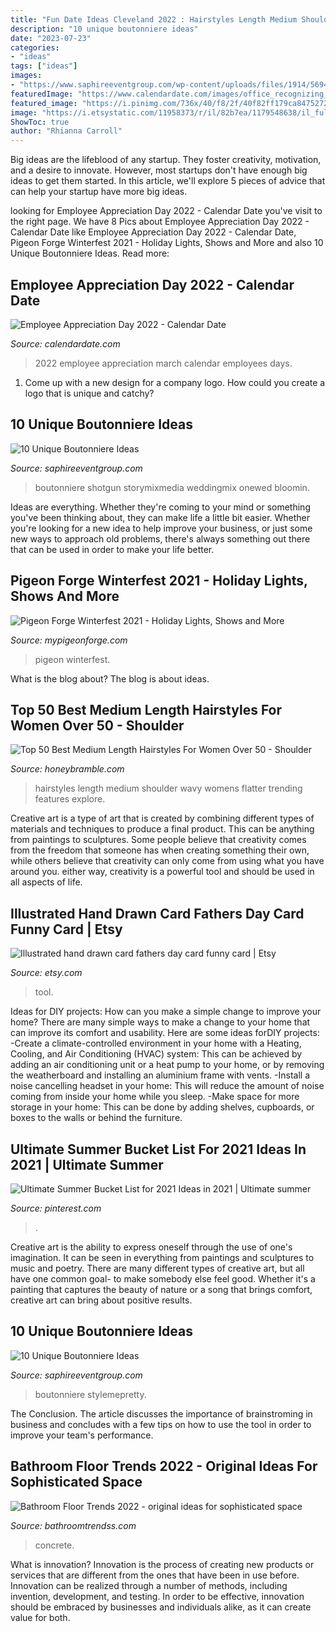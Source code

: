 ```yaml
---
title: "Fun Date Ideas Cleveland 2022 : Hairstyles Length Medium Shoulder Wavy Womens Flatter Trending Features Explore"
description: "10 unique boutonniere ideas"
date: "2023-07-23"
categories:
- "ideas"
tags: ["ideas"]
images:
- "https://www.saphireeventgroup.com/wp-content/uploads/files/1914/5694/2699/unique_boutonniere_7.jpg"
featuredImage: "https://www.calendardate.com/images/office_recognizing_workers.jpg"
featured_image: "https://i.pinimg.com/736x/40/f8/2f/40f82ff179ca8475272c9b73e6647b66.jpg"
image: "https://i.etsystatic.com/11958373/r/il/82b7ea/1179548638/il_fullxfull.1179548638_pwpz.jpg"
ShowToc: true
author: "Rhianna Carroll"
---
```



Big ideas are the lifeblood of any startup. They foster creativity, motivation, and a desire to innovate. However, most startups don't have enough big ideas to get them started. In this article, we'll explore 5 pieces of advice that can help your startup have more big ideas.

	

		
looking for Employee Appreciation Day 2022 - Calendar Date you've visit to the right page. We have 8 Pics about Employee Appreciation Day 2022 - Calendar Date like Employee Appreciation Day 2022 - Calendar Date, Pigeon Forge Winterfest 2021 - Holiday Lights, Shows and More and also 10 Unique Boutonniere Ideas. Read more:
		
    
## Employee Appreciation Day 2022 - Calendar Date

<img loading=lazy src="https://www.calendardate.com/images/office_recognizing_workers.jpg" onerror="this.onerror=null;this.src='https://tse2.mm.bing.net/th?id=OIP.ffS5jo-NhcjBtUFPkSI7SgHaFj&amp;pid=15.1';" alt="Employee Appreciation Day 2022 - Calendar Date">

_Source: calendardate.com_

>2022 employee appreciation march calendar employees days. 

	

1. Come up with a new design for a company logo. How could you create a logo that is unique and catchy?

    
## 10 Unique Boutonniere Ideas

<img loading=lazy src="https://www.saphireeventgroup.com/wp-content/uploads/files/1914/5694/2699/unique_boutonniere_7.jpg" onerror="this.onerror=null;this.src='https://tse1.mm.bing.net/th?id=OIP.2agRHqhWirdTv_mX9qZrPwAAAA&amp;pid=15.1';" alt="10 Unique Boutonniere Ideas">

_Source: saphireeventgroup.com_

>boutonniere shotgun storymixmedia weddingmix onewed bloomin. 

	

Ideas are everything. Whether they're coming to your mind or something you've been thinking about, they can make life a little bit easier. Whether you're looking for a new idea to help improve your business, or just some new ways to approach old problems, there's always something out there that can be used in order to make your life better.

    
## Pigeon Forge Winterfest 2021 - Holiday Lights, Shows And More

<img loading=lazy src="https://www.mypigeonforge.com/wp-content/uploads/2018/01/winterfest-lights-battle-pigeon-forge-600x433-300x217.jpg" onerror="this.onerror=null;this.src='https://tse4.mm.bing.net/th?id=OIP.BVDNlhanGjRWwK_tmGql2QAAAA&amp;pid=15.1';" alt="Pigeon Forge Winterfest 2021 - Holiday Lights, Shows and More">

_Source: mypigeonforge.com_

>pigeon winterfest. 

	

What is the blog about?
The blog is about ideas.

    
## Top 50 Best Medium Length Hairstyles For Women Over 50 - Shoulder

<img loading=lazy src="https://honeybramble.com/wp-content/uploads/medium-length-hairstyles-for-women-over-50-lush-wavy-curls.jpg" onerror="this.onerror=null;this.src='https://tse4.mm.bing.net/th?id=OIP.Hb6pHD1A8FEcrsz0cxA-JwHaIZ&amp;pid=15.1';" alt="Top 50 Best Medium Length Hairstyles For Women Over 50 - Shoulder">

_Source: honeybramble.com_

>hairstyles length medium shoulder wavy womens flatter trending features explore. 

	

Creative art is a type of art that is created by combining different types of materials and techniques to produce a final product. This can be anything from paintings to sculptures. Some people believe that creativity comes from the freedom that someone has when creating something their own, while others believe that creativity can only come from using what you have around you. either way, creativity is a powerful tool and should be used in all aspects of life.

    
## Illustrated Hand Drawn Card Fathers Day Card Funny Card | Etsy

<img loading=lazy src="https://i.etsystatic.com/11958373/r/il/82b7ea/1179548638/il_fullxfull.1179548638_pwpz.jpg" onerror="this.onerror=null;this.src='https://tse1.mm.bing.net/th?id=OIP.pSHSQS9Xr3K3T41FQ-QNYAHaHa&amp;pid=15.1';" alt="Illustrated hand drawn card fathers day card funny card | Etsy">

_Source: etsy.com_

>tool. 

	

Ideas for DIY projects: How can you make a simple change to improve your home?
There are many simple ways to make a change to your home that can improve its comfort and usability. Here are some ideas forDIY projects: 
-Create a climate-controlled environment in your home with a Heating, Cooling, and Air Conditioning (HVAC) system: This can be achieved by adding an air conditioning unit or a heat pump to your home, or by removing the weatherboard and installing an aluminium frame with vents. 
-Install a noise cancelling headset in your home: This will reduce the amount of noise coming from inside your home while you sleep. 
-Make space for more storage in your home: This can be done by adding shelves, cupboards, or boxes to the walls or behind the furniture.

    
## Ultimate Summer Bucket List For 2021 Ideas In 2021 | Ultimate Summer

<img loading=lazy src="https://i.pinimg.com/736x/40/f8/2f/40f82ff179ca8475272c9b73e6647b66.jpg" onerror="this.onerror=null;this.src='https://tse2.mm.bing.net/th?id=OIP.FjJcdxdltq4-SSz--E1VWAHaLH&amp;pid=15.1';" alt="Ultimate Summer Bucket List for 2021 Ideas in 2021 | Ultimate summer">

_Source: pinterest.com_

>. 

	

Creative art is the ability to express oneself through the use of one's imagination. It can be seen in everything from paintings and sculptures to music and poetry. There are many different types of creative art, but all have one common goal- to make somebody else feel good. Whether it's a painting that captures the beauty of nature or a song that brings comfort, creative art can bring about positive results.

    
## 10 Unique Boutonniere Ideas

<img loading=lazy src="https://www.saphireeventgroup.com/wp-content/uploads/files/6014/5694/2695/unique_boutonniere_1.jpg" onerror="this.onerror=null;this.src='https://tse2.mm.bing.net/th?id=OIP.02yBGs2Ybv2hq_7onZ24TgAAAA&amp;pid=15.1';" alt="10 Unique Boutonniere Ideas">

_Source: saphireeventgroup.com_

>boutonniere stylemepretty. 

	

The Conclusion.
The article discusses the importance of brainstroming in business and concludes with a few tips on how to use the tool in order to improve your team's performance.

    
## Bathroom Floor Trends 2022 - Original Ideas For Sophisticated Space

<img loading=lazy src="https://bathroomtrendss.com/wp-content/uploads/2020/08/Original-Ideas-Bathroom-Floor-Trends-2022-20.jpg" onerror="this.onerror=null;this.src='https://tse4.mm.bing.net/th?id=OIP.TiOvyF-EWx29xIR6lom5HQAAAA&amp;pid=15.1';" alt="Bathroom Floor Trends 2022 - original ideas for sophisticated space">

_Source: bathroomtrendss.com_

>concrete. 

	

What is innovation?
Innovation is the process of creating new products or services that are different from the ones that have been in use before. Innovation can be realized through a number of methods, including invention, development, and testing. In order to be effective, innovation should be embraced by businesses and individuals alike, as it can create value for both.

